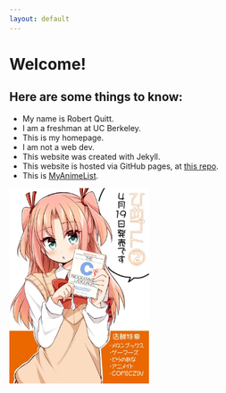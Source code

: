 ```yaml
---
layout: default
---
```


# Welcome!

## Here are some things to know:

* My name is Robert Quitt.
* I am a freshman at UC Berkeley.
* This is my homepage.
* I am not a web dev.
* This website was created with Jekyll.
* This website is hosted via GitHub pages, at [this repo](https://www.github.com/robertquitt/robertquitt.github.io/).
* This is [MyAnimeList](https://myanimelist.net/profile/robertquitt).

<img src="/assets/images/hime.png" alt="Hime" style="width: 250px;"/>

